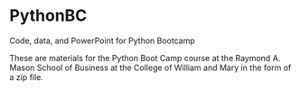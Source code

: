 # PythonBC
Code, data, and PowerPoint for Python Bootcamp

These are materials for the Python Boot Camp course at the Raymond A. Mason School of Business at the College of William and Mary in the form of a zip file.
